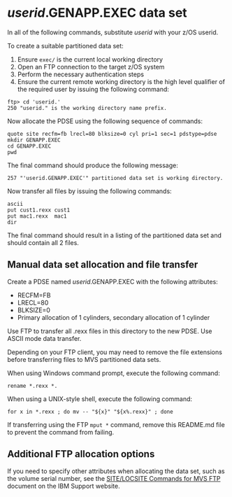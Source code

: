 # *userid*.GENAPP.EXEC data set

In all of the following commands, substitute *userid* with your z/OS userid.

To create a suitable partitioned data set:

1. Ensure `exec/` is the current local working directory
1. Open an FTP connection to the target z/OS system
1. Perform the necessary authentication steps
1. Ensure the current remote working directory is the high level qualifier of the required
   user by issuing the following command:

```
ftp> cd 'userid.'
250 "userid." is the working directory name prefix.
```

Now allocate the PDSE using the following sequence of commands:

```
quote site recfm=fb lrecl=80 blksize=0 cyl pri=1 sec=1 pdstype=pdse
mkdir GENAPP.EXEC
cd GENAPP.EXEC
pwd
```

The final command should produce the following message:

```
257 "'userid.GENAPP.EXEC'" partitioned data set is working directory.
```

Now transfer all files by issuing the following commands:

```
ascii
put cust1.rexx cust1
put mac1.rexx  mac1
dir
```

The final command should result in a listing of the partitioned data set and should contain all 2 files.

## Manual data set allocation and file transfer

Create a PDSE named *userid*.GENAPP.EXEC with the following attributes:

* RECFM=FB
* LRECL=80
* BLKSIZE=0
* Primary allocation of 1 cylinders, secondary allocation of 1 cylinder

Use FTP to transfer all .rexx files in this directory to the new PDSE. Use ASCII mode data transfer.

Depending on your FTP client, you may need to remove the file extensions before transferring files to MVS
partitioned data sets.

When using Windows command prompt, execute the following command:

`rename *.rexx *.`

When using a UNIX-style shell, execute the following command:

`for x in *.rexx ; do mv -- "${x}" "${x%.rexx}" ; done`

If transferring using the FTP `mput *` command, remove this README.md file to prevent the command from failing.

## Additional FTP allocation options

If you need to specify other attributes when allocating the data set, such as the volume serial number, see the
[SITE/LOCSITE Commands for MVS FTP](https://www.ibm.com/support/pages/sitelocsite-commands-mvs-ftp) document on the
IBM Support website.
